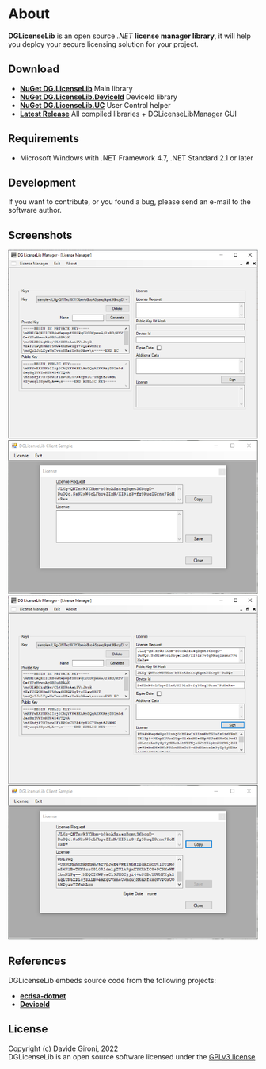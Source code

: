 About
===

**DGLicenseLib** is an open source *.NET* **license manager library**, it will help you deploy your secure licensing solution for your project.

## Download

+ **[NuGet DG.LicenseLib](https://www.nuget.org/packages/DG.LicenseLib)** Main library
+ **[NuGet DG.LicenseLib.DeviceId](https://www.nuget.org/packages/DG.LicenseLib.DeviceId)** DeviceId library
+ **[NuGet DG.LicenseLib.UC](https://www.nuget.org/packages/DG.LicenseLib.UC)** User Control helper
+ **[Latest Release](../../releases/latest)** All compiled libraries + DGLicenseLibManager GUI

## Requirements

* Microsoft Windows with .NET Framework 4.7, .NET Standard 2.1 or later

## Development

If you want to contribute, or you found a bug, please send an e-mail to the software author.

## Screenshots

![Manager license generation](Raw/license_manager_generate_key.png?raw=true)
![Client license request](Raw/license_manager_license_request.png?raw=true)
![Manager license sign](Raw/license_manager_license_sign.png?raw=true)
![Client license validation](Raw/license_manager_license_validation.png?raw=true)

## References

DGLicenseLib embeds source code from the following projects:
+ **[ecdsa-dotnet](https://github.com/starkbank/ecdsa-dotnet)**
+ **[DeviceId](https://github.com/MatthewKing/DeviceId)**

## License

Copyright (c) Davide Gironi, 2022  
DGLicenseLib is an open source software licensed under the [GPLv3 license](http://opensource.org/licenses/GPL-3.0)
